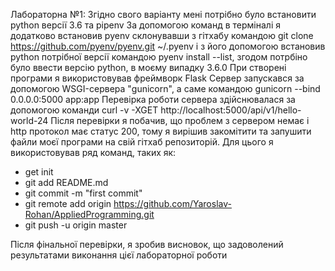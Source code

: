 Лабораторна №1:
Згідно свого варіанту мені потрібно було встановити python версії 3.6 та pipenv
За допомогою команд в терміналі я додатково встановив pyenv склонувавши з гітхабу командою git clone https://github.com/pyenv/pyenv.git ~/.pyenv і з його допомогою встановив python потрібної версії командою pyenv install --list, згодом потрбіно було ввести версію python, в моєму випадку 3.6.0
При створені програми я використовував фреймворк Flask
Сервер запускався за допомогою WSGI-сервера "gunicorn", а саме командою gunicorn --bind 0.0.0.0:5000 app:app
Перевірка роботи сервера здійснювалася за допомогою команди curl -v -XGET http://localhost:5000/api/v1/hello-world-24
Після перевірки я побачив, що проблем з сервером немає і http протокол має статус 200, тому я вирішив закомітити та запушити файли моєї програми на свій гітхаб репозиторій. Для цього я використовував ряд команд, таких як:
* get init
* git add README.md
* git commit -m "first commit"
* git remote add origin https://github.com/Yaroslav-Rohan/AppliedProgramming.git
* git push -u origin master

Після фінальної перевірки, я зробив висновок, що задоволений результатами виконання цієї лабораторної роботи
